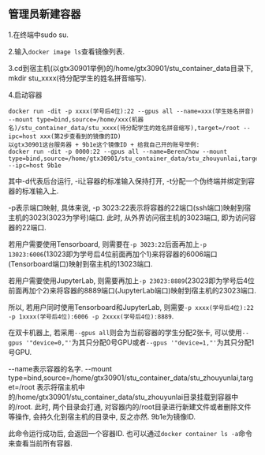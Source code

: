 ## 管理员新建容器
1.在终端中sudo su.

2.输入```docker image ls```查看镜像列表.

3.cd到宿主机(以gtx30901举例)的/home/gtx30901/stu_container_data目录下, mkdir stu_xxxx(待分配学生的姓名拼音缩写).

4.启动容器
```none
docker run -dit -p xxxx(学号后4位):22 --gpus all --name=xxx(学生姓名拼音) --mount type=bind,source=/home/xxx(机器名)/stu_container_data/stu_xxxx(待分配学生的姓名拼音缩写),target=/root --ipc=host xxx(第2步查看到的镜像的ID)
以gtx30901这台服务器 + 9b1e这个镜像ID + 给我自己开的账号举例:
docker run -dit -p 0000:22 --gpus all --name=BerenChow --mount type=bind,source=/home/gtx30901/stu_container_data/stu_zhouyunlai,target=/root --ipc=host 9b1e
```
其中-d代表后台运行, -i让容器的标准输⼊保持打开, -t分配⼀个伪终端并绑定到容器的标准输⼊上.

-p表示端口映射, 具体来说, -p 3023:22表示将容器的22端口(ssh端口)映射到宿主机的3023(3023为学号)端口.
此时, 从外界访问宿主机的3023端口, 即为访问容器的22端口. 

若用户需要使用Tensorboard, 则需要在```-p 3023:22```后面再加上```-p 13023:6006```(13023即为学号后4位前面再加个1)来将容器的6006端口(Tensorboard端口)映射到宿主机的13023端口.

若用户需要使用JupyterLab, 则需要再加上```-p 23023:8889```(23023即为学号后4位前面再加个2)来将容器的8889端口(JupyterLab端口)映射到宿主机的23023端口.

所以, 若用户同时使用Tensorboard和JupyterLab, 则需要```-p xxxx(学号后4位):22 -p 1xxxx(学号后4位):6006 -p 2xxxx(学号后4位):8889```.

在双卡机器上, 若采用```--gpus all```则会为当前容器的学生分配2张卡, 可以使用```--gpus '"device=0,"'```为其只分配0号GPU或者```--gpus '"device=1,"'```为其只分配1号GPU.

--name表示容器的名字. --mount type=bind,source=/home/gtx30901/stu_container_data/stu_zhouyunlai,target=/root
表示将宿主机中的/home/gtx30901/stu_container_data/stu_zhouyunlai目录挂载到容器中的/root.
此时, 两个目录会打通, 对容器内的/root目录进行新建文件或者删除文件等操作, 会持久化到宿主机的目录中, 反之亦然.
9b1e为镜像ID.

此命令运行成功后, 会返回一个容器ID. 也可以通过```docker container ls -a```命令来查看当前所有容器.
